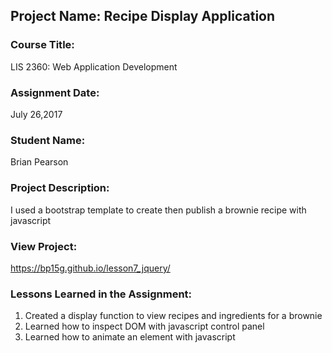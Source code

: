 ## Project Name:  Recipe Display Application

### Course Title:
LIS 2360:  Web Application Development

### Assignment Date:  
July 26,2017

### Student Name:  
Brian Pearson
### Project Description:
I used a bootstrap template to create then publish a brownie recipe with javascript
### View Project:
https://bp15g.github.io/lesson7_jquery/

### Lessons Learned in the Assignment:
1. Created a display function to view recipes and ingredients for a brownie
2. Learned how to inspect DOM with javascript control panel
3. Learned how to animate an element with javascript

